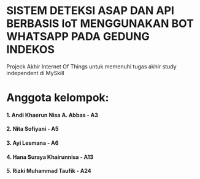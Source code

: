 # SISTEM DETEKSI ASAP DAN API BERBASIS IoT MENGGUNAKAN BOT WHATSAPP PADA GEDUNG INDEKOS
Projeck Akhir Internet Of Things untuk memenuhi tugas akhir study independent di MySkill
<h1>Anggota kelompok:</h1>
<h4>1. Andi Khaerun Nisa A. Abbas - A3</h4>
<h4>2. Nita Sofiyani - A5</h4>
<h4>3. Ayi Lesmana - A6</h4>
<h4>4. Hana Suraya Khairunnisa - A13 </h4>
<h4>5. Rizki Muhammad Taufik - A24 </h4>




